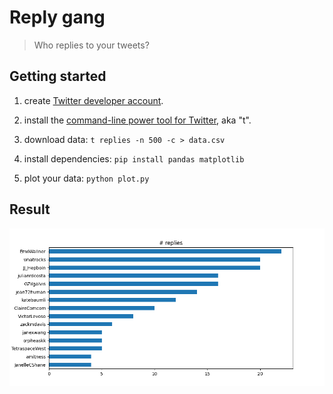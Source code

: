 # Reply gang

>Who replies to your tweets?

## Getting started

1) create [Twitter developer account](https://developer.twitter.com/en/apply-for-access).

2) install the [command-line power tool for Twitter](https://github.com/sferik/t), aka "t".

3) download data: `t replies -n 500 -c > data.csv`

4) install dependencies: `pip install pandas matplotlib`

5) plot your data: `python plot.py`

## Result

![replies](replies.png)

